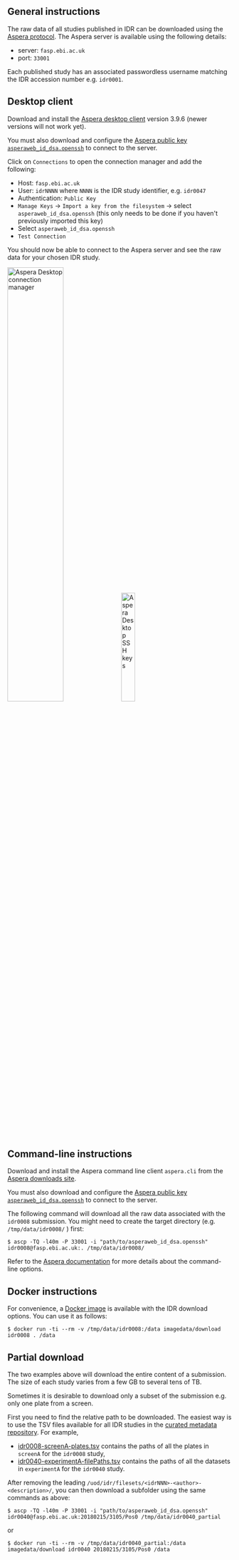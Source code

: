 ## General instructions

The raw data of all studies published in IDR can be downloaded using the
[Aspera protocol](https://asperasoft.com/technology/transport/fasp/). The
Aspera server is available using the following details:

- server: `fasp.ebi.ac.uk`
- port: `33001`

Each published study has an associated passwordless username matching the IDR
accession number e.g. `idr0001`.

## Desktop client

Download and install the [Aspera desktop client](https://www.ibm.com/uk-en/products/aspera/downloads) version 3.9.6 (newer versions will not work yet).

You must also download and configure the [Aspera public key `asperaweb_id_dsa.openssh`](img/aspera/asperaweb_id_dsa.openssh) to connect to the server.

Click on `Connections` to open the connection manager and add the following:

- Host: `fasp.ebi.ac.uk`
- User: `idrNNNN` where `NNNN` is the IDR study identifier, e.g. `idr0047`
- Authentication: `Public Key`
- `Manage Keys` → `Import a key from the filesystem` → select `asperaweb_id_dsa.openssh` (this only needs to be done if you haven't previously imported this key)
- Select `asperaweb_id_dsa.openssh`
- `Test Connection`

You should now be able to connect to the Aspera server and see the raw data for your chosen IDR study.

<img src="img/aspera/aspera-desktop-connection-manager.png" alt="Aspera Desktop connection manager" width="50%" />
<img src="img/aspera/aspera-desktop-ssh-keys.png" alt="Aspera Desktop SSH keys" width="25%" />


## Command-line instructions

Download and install the Aspera command line client `aspera.cli` from the [Aspera downloads site](https://downloads.asperasoft.com/).

You must also download and configure the [Aspera public key `asperaweb_id_dsa.openssh`](img/aspera/asperaweb_id_dsa.openssh) to connect to the server.

The following command will download all the raw data associated with the `idr0008` submission. You might need to create the target directory (e.g. `/tmp/data/idr0008/` ) first:

    $ ascp -TQ -l40m -P 33001 -i "path/to/asperaweb_id_dsa.openssh" idr0008@fasp.ebi.ac.uk:. /tmp/data/idr0008/

Refer to the [Aspera documentation](https://downloads.asperasoft.com/documentation/)
for more details about the command-line options.

## Docker instructions

For convenience, a
[Docker image](https://hub.docker.com/r/imagedata/download)
is available with the IDR download options. You can use it as follows:

    $ docker run -ti --rm -v /tmp/data/idr0008:/data imagedata/download idr0008 . /data

## Partial download

The two examples above will download the entire content of a submission. The 
size of each study varies from a few GB to several tens of TB.

Sometimes it is desirable to download only a subset of the submission e.g. only one plate from a screen.

First you need to find the relative path to be downloaded. The easiest way is
to use the TSV files available for all IDR studies in the 
[curated metadata repository](https://github.com/IDR/idr-metadata). For example,

- [idr0008-screenA-plates.tsv](https://github.com/IDR/idr0008-rohn-actinome/blob/master/screenA/idr0008-screenA-plates.tsv)
    contains the paths of all the plates in `screenA` for the `idr0008` study,
- [idr0040-experimentA-filePaths.tsv](https://github.com/IDR/idr0040-aymoz-singlecell/blob/master/experimentA/idr0040-experimentA-filePaths.tsv)
    contains the paths of all the datasets in `experimentA` for the `idr0040`
    study.

After removing the leading
`/uod/idr/filesets/<idrNNN>-<author>-<description>/`, you can then download a 
subfolder using the same commands as above:

    $ ascp -TQ -l40m -P 33001 -i "path/to/asperaweb_id_dsa.openssh" idr0040@fasp.ebi.ac.uk:20180215/3105/Pos0 /tmp/data/idr0040_partial

or

    $ docker run -ti --rm -v /tmp/data/idr0040_partial:/data imagedata/download idr0040 20180215/3105/Pos0 /data
